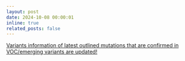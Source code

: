 ```yaml
---
layout: post
date: 2024-10-08 00:00:01
inline: true
related_posts: false
---
```


<a href="{{ '/Updates/' | relative_url }}" style="color: inherit;">Variants information of latest outlined mutations that are confirmed in VOC/emerging variants are updated!</a>

